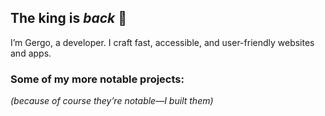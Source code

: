 <!--- ### Hi there 👋 --->

<!--
**gergogyulai/gergogyulai** is a ✨ _special_ ✨ repository because its `README.md` (this file) appears on your GitHub profile.

Here are some ideas to get you started:

- 🔭 I’m currently working on ...
- 🌱 I’m currently learning ...
- 👯 I’m looking to collaborate on ...
- 🤔 I’m looking for help with ...
- 💬 Ask me about ...
- 📫 How to reach me: ...
- 😄 Pronouns: ...
- ⚡ Fun fact: ...
-->

## The king is **_back_** 👑  

I’m Gergo, a developer. I craft fast, accessible, and user-friendly websites and apps.  

### Some of my more notable projects:  
*(because of course they’re notable—I built them)*  
